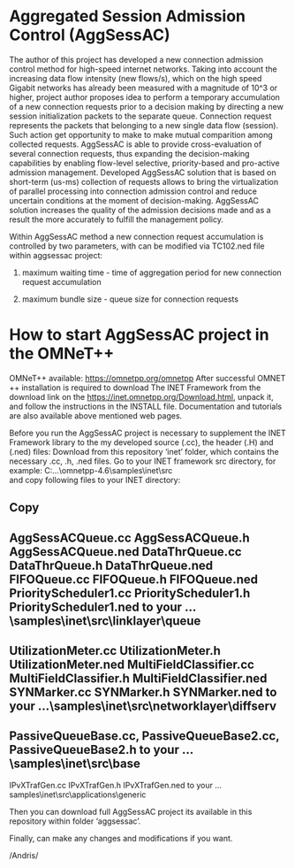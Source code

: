 Aggregated Session Admission Control (AggSessAC)
==================================
  The author of this project has developed a new connection admission control method for high-speed internet networks. Taking into account the increasing data flow intensity (new flows/s), which on the high speed Gigabit networks has already been measured with a magnitude of 10^3 or higher, project author proposes idea to perform a temporary accumulation of a new connection requests prior to a decision making by directing a new session initialization packets to the separate queue. Connection request represents the packets that belonging to a new single data flow (session). Such action get opportunity to make to make mutual comparition among collected requests. AggSessAC is able to provide cross-evaluation of several connection requests, thus expanding the decision-making capabilities by enabling flow-level selective, priority-based and pro-active admission management. Developed AggSessAC solution that is based on short-term (us-ms) collection of requests allows to bring the virtualization of parallel processing into connection admission control and reduce uncertain conditions at the moment of decision-making. AggSessAC solution increases the quality of the admission decisions made and as a result the more accurately to fulfill the management policy.
  
  Within AggSessAC method a new connection request accumulation is controlled by two parameters, with can be modified via TC102.ned file within aggsessac project: 
  
1) maximum waiting time - time of aggregation period for new connection request accumulation

2) maximum bundle size - queue size for connection requests


How to start AggSessAC project in the OMNeT++
=========================================

OMNeT++ available: https://omnetpp.org/omnetpp
After successful OMNET ++ installation is required to download The INET Framework  from the download link on the https://inet.omnetpp.org/Download.html, unpack it, and follow the instructions in the INSTALL file. Documentation and tutorials are also available above mentioned web pages. 

Before you run the  AggSessAC project is necessary to supplement the INET Framework library to the my developed source (.cc), the header (.H) and (.ned) files:
Download from this repository ‘inet’ folder, which contains the necessary .cc, .h, .ned files. 
Go to your INET framework src directory, for example: C:\...\omnetpp-4.6\samples\inet\src\
and copy following files to your INET directory:

Copy
--------------------
AggSessACQueue.cc
AggSessACQueue.h
AggSessACQueue.ned
DataThrQueue.cc
DataThrQueue.h
DataThrQueue.ned
FIFOQueue.cc
FIFOQueue.h
FIFOQueue.ned
PriorityScheduler1.cc
PriorityScheduler1.h
PriorityScheduler1.ned
to your …\samples\inet\src\linklayer\queue
-----------------------

UtilizationMeter.cc
UtilizationMeter.h
UtilizationMeter.ned
MultiFieldClassifier.cc
MultiFieldClassifier.h
MultiFieldClassifier.ned
SYNMarker.cc
SYNMarker.h
SYNMarker.ned
to your …\samples\inet\src\networklayer\diffserv
-----------------------

PassiveQueueBase.cc, 
PassiveQueueBase2.cc, 
PassiveQueueBase2.h 
to your	…\samples\inet\src\base
-----------------------

IPvXTrafGen.cc
IPvXTrafGen.h
IPvXTrafGen.ned
to your … samples\inet\src\applications\generic


Then you can download full AggSessAC project its available in this repository within folder ‘aggsessac’.

Finally, can make any changes and modifications if you want.

/Andris/
 
